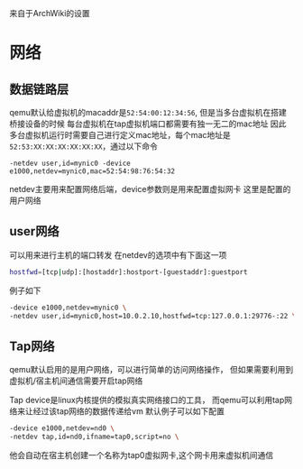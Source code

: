 来自于ArchWiki的设置
# 网络
## 数据链路层
qemu默认给虚拟机的macaddr是`52:54:00:12:34:56`,
但是当多台虚拟机在搭建桥接设备的时候
每台虚拟机在tap虚拟机端口都需要有独一无二的mac地址
因此多台虚拟机运行时需要自己进行定义mac地址，每个mac地址是`52:53:XX:XX:XX:XX:XX:XX`，通过以下命令

```qemu
-netdev user,id=mynic0 -device e1000,netdev=mynic0,mac=52:54:98:76:54:32
```

netdev主要用来配置网络后端，device参数则是用来配置虚拟网卡
这里是配置的用户网络
## user网络
可以用来进行主机的端口转发
在netdev的选项中有下面这一项
```sh
hostfwd=[tcp|udp]:[hostaddr]:hostport-[guestaddr]:guestport
```

例子如下
```sh
-device e1000,netdev=mynic0 \
-netdev user,id=mynic0,host=10.0.2.10,hostfwd=tcp:127.0.0.1:29776-:22 \
```



## Tap网络

qemu默认启用的是用户网络，可以进行简单的访问网络操作，
但如果需要利用到虚拟机/宿主机间通信需要开启tap网络

Tap device是linux内核提供的模拟真实网络接口的工具，
而qemu可以利用tap网络来让经过该tap网络的数据传递给vm
默认例子可以如下配置

```sh
-device e1000,netdev=nd0 \
-netdev tap,id=nd0,ifname=tap0,script=no \
```

他会自动在宿主机创建一个名称为tap0虚拟网卡,这个网卡用来虚拟机间通信
